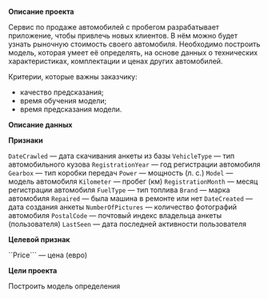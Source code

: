 **Описание проекта**

Сервис по продаже автомобилей с пробегом разрабатывает приложение, чтобы привлечь новых клиентов. В нём можно будет узнать рыночную стоимость своего автомобиля. Необходимо построить модель, которая умеет её определять, на основе данных о технических характеристиках, комплектации и ценах других автомобилей. 

Критерии, которые важны заказчику:

* качество предсказания;
* время обучения модели;
* время предсказания модели.

**Описание данных**

**Признаки**

```DateCrawled``` — дата скачивания анкеты из базы
```VehicleType``` — тип автомобильного кузова
```RegistrationYear``` — год регистрации автомобиля
```Gearbox``` — тип коробки передач
```Power``` — мощность (л. с.)
```Model``` — модель автомобиля
```Kilometer``` — пробег (км)
```RegistrationMonth``` — месяц регистрации автомобиля
```FuelType``` — тип топлива
```Brand``` — марка автомобиля
```Repaired``` — была машина в ремонте или нет
```DateCreated``` — дата создания анкеты
```NumberOfPictures``` — количество фотографий автомобиля
```PostalCode``` — почтовый индекс владельца анкеты (пользователя)
```LastSeen``` — дата последней активности пользователя

**Целевой признак**

``Price``` — цена (евро)

**Цели проекта**

Построить модель определения 
